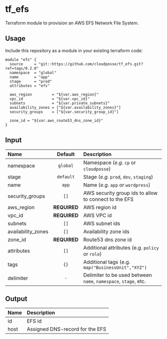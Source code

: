 # tf_efs

Terraform module to provision an AWS EFS Network File System.

## Usage

Include this repository as a module in your existing terraform code:

```
module "efs" {
  source     = "git::https://github.com/cloudposse/tf_efs.git?ref=tags/0.2.0"
  namespace  = "global"
  name       = "app"
  stage      = "prod"
  attributes = "efs"

  aws_region         = "${var.aws_region}"
  vpc_id             = "${var.vpc_id}"
  subnets            = "${var.private_subnets}"
  availability_zones = ["${var.availability_zones}"]
  security_groups    = ["${var.security_group_id}"]

  zone_id = "${var.aws_route53_dns_zone_id}"
}
```

## Input

|  Name              |    Default     |                          Description                             |
|:-------------------|:--------------:|:-----------------------------------------------------------------|
| namespace          | `global`       | Namespace (_e.g._ `cp` or `cloudposse`)                          |
| stage              | `default`      | Stage (_e.g._ `prod`, `dev`, `staging`)                          |
| name               | `app`          | Name (_e.g._ `app` or `wordpress`)                               |
| security_groups    | `[]`           | AWS security group ids to allow to connect to the EFS            |
| aws_region         | __REQUIRED__   | AWS region id                                                    |
| vpc_id             | __REQUIRED__   | AWS VPC id                                                       |
| subnets            | `[]`           | AWS subnet ids                                                   |
| availability_zones | `[]`           | Availability zone ids                                            |
| zone_id            | __REQUIRED__   | Route53 dns zone id                                              |
| attributes         | `[]`           | Additional attributes (e.g. `policy` or `role`)                  |
| tags               | `{}`           | Additional tags  (e.g. `map("BusinessUnit","XYZ")`               |
| delimiter          | `-`            | Delimiter to be used between `name`, `namespace`, `stage`, etc.  |


## Output

| Name |        Description              |
|:-----|:--------------------------------|
| id   | EFS id                          |
| host | Assigned DNS-record for the EFS |
